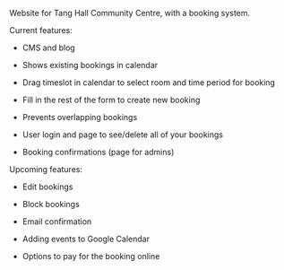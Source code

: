 Website for Tang Hall Community Centre, with a booking system.

Current features:

- CMS and blog

- Shows existing bookings in calendar

- Drag timeslot in calendar to select room and time period for booking

- Fill in the rest of the form to create new booking

- Prevents overlapping bookings

- User login and page to see/delete all of your bookings

- Booking confirmations (page for admins)


Upcoming features:

- Edit bookings

- Block bookings

- Email confirmation

- Adding events to Google Calendar

- Options to pay for the booking online